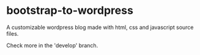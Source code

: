# bootstrap-to-wordpress
A customizable wordpress blog made with html, css and javascript source files.

Check more in the 'develop' branch.
